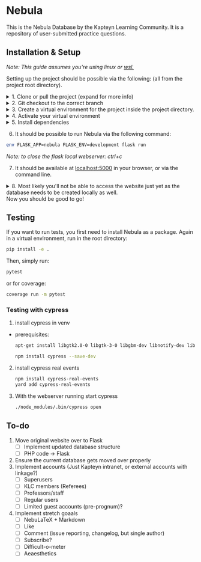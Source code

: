 # Nebula
This is the Nebula Database by the Kapteyn Learning Community.
It is a repository of user-submitted practice questions.

## Installation & Setup

_Note: This guide assumes you're using linux or [wsl.](https://docs.microsoft.com/en-us/windows/wsl/install)_

Setting up the project should be possible via the following: (all from the project root directory).
<details> 
<summary>1. Clone or pull the project (expand for more info)</summary>

```bash
git clone https://gitlab.astro.rug.nl/sirius-a/nebula.git
```

</details>
<details><summary>2. Git checkout to the correct branch</summary>

_Note: in this guide the branch 'flask-redevelopment' was used as it was the most recently used._

```bash
git checkout flask-redevelopment
```
</details>
<details><summary>3. Create a virtual environment for the project inside the project directory. </summary>
This makes sure you do not 'contaminate' your global Python dependencies with the dependencies for Nebula and vice versa.

* Go to the nebula directory

```bash
cd nebula
```

* Create the directory for the virtual environment

```bash
mkdir venv
```

* Create the python virtual environment

```bash
python3 -m venv venv 
```

</details>
<details><summary>4. Activate your virtual environment</summary>

```bash
. venv/bin/activate
```

_Note: to deactivate the virtual environment symply run ```deactivate```_
</details>

<details><summary>5. Install dependencies</summary>

* While in the virtual environment run:

```bash
python3 -m pip install -r requirements.txt
```
</details>


6. It should be possible to run Nebula via the following command:

```bash
env FLASK_APP=nebula FLASK_ENV=development flask run
```
_Note: to close the flask local webserver: ctrl+c_

7. It should be available at [localhost:5000](localhost:5000/) in your browser, or via the command line.

<details><summary>8. Most likely you'll not be able to access the website just yet as the database needs to be created locally as well.</summary>

1. To create the database you'll first need to install nebula as a package. (still within the virtual environment)

    ```bash
    python3 -m pip install -e .
    ```
2. Enter python:
   
   ```bash
   python3
   ```
3. Create the database:

    ```python
    from nebula import create_app, db

    app = create_app()

    app.app_context().push()

    db.create_all()

    exit()
    ```

You can now run Nebula as shown above, however you'll find that there are no courses or anything on the site as the database we just created is completely empty. To fix that run (in the virtual environment):
```bash
python3 database-setup/database_setup.py
```
</details>
Now you should be good to go!


## Testing
If you want to run tests, you first need to install Nebula as a package. Again in a virtual environment, run in the root directory:
```bash
pip install -e .
```
Then, simply run:
```bash
pytest
```
or for coverage:
```bash
coverage run -m pytest
```

### Testing with cypress
1. install cypress in venv
* prerequisites:

    ```bash
    apt-get install libgtk2.0-0 libgtk-3-0 libgbm-dev libnotify-dev libgconf-2-4 libnss3 libxss1 libasound2 libxtst6 xauth xvfb 
    ```

    ```bash
    npm install cypress --save-dev
    ```

2. install cypress real events
   
    ```bash
    npm install cypress-real-events
    yard add cypress-real-events
    ```

3. With the webserver running start cypress
   
   ```bash
   ./node_modules/.bin/cypress open
   ```

## To-do

1. Move original website over to Flask
    - [ ] Implement updated database structure
    - [ ] PHP code -> Flask
2. Ensure the current database gets moved over properly
3. Implement accounts (Just Kapteyn intranet, or external accounts with linkage?)
    - [ ] Superusers
    - [ ] KLC members (Referees)
    - [ ] Professors/staff
    - [ ] Regular users
    - [ ] Limited guest accounts (pre-prognum)?
4. Implement stretch goaals
    - [ ] NebuLaTeX + Markdown
    - [ ] Like
    - [ ] Comment (issue reporting, changelog, but single author)
    - [ ] Subscribe?
    - [ ] Difficult-o-meter
    - [ ] Aeaesthetics
